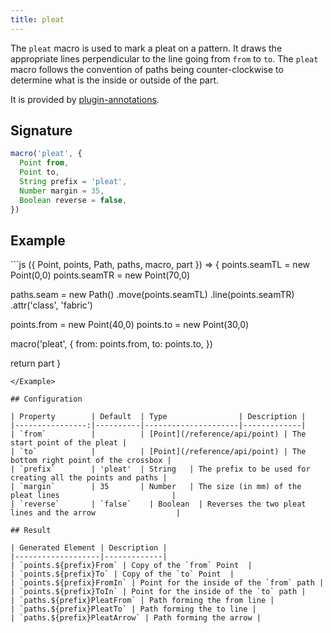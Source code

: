 ```yaml
---
title: pleat
---
```


The `pleat` macro is used to mark a pleat on a pattern. It draws the appropriate 
lines perpendicular to the line going from `from` to `to`. 
The `pleat` macro follows the convention of paths being counter-clockwise to 
determine what is the inside or outside of the part. 

It is provided by [plugin-annotations](/reference/plugins/annotations/).

## Signature

```js
macro('pleat', {
  Point from,
  Point to,
  String prefix = 'pleat',
  Number margin = 35,
  Boolean reverse = false,
})
```

## Example

<Example caption="An example of the pleat macro">
```js
({ Point, points, Path, paths, macro, part }) => {
  points.seamTL = new Point(0,0)
  points.seamTR = new Point(70,0)

  paths.seam = new Path()
    .move(points.seamTL)
    .line(points.seamTR)
    .attr('class', 'fabric')

  points.from = new Point(40,0)
  points.to = new Point(30,0)

  macro('pleat', {
    from: points.from,
    to: points.to,
  })

  return part
}
```
</Example>

## Configuration

| Property        | Default  | Type                | Description |
|----------------:|----------|---------------------|-------------|
| `from`          |          | [Point](/reference/api/point) | The start point of the pleat |
| `to`            |          | [Point](/reference/api/point) | The bottom right point of the crossbox |
| `prefix`        | 'pleat'  | String   | The prefix to be used for creating all the points and paths |
| `margin`        | 35       | Number   | The size (in mm) of the pleat lines                         |
| `reverse`       | `false`    | Boolean  | Reverses the two pleat lines and the arrow                  |

## Result

| Generated Element | Description |
|-------------------|-------------|
| `points.${prefix}From` | Copy of the `from` Point  |
| `points.${prefix}To` | Copy of the `to` Point  |
| `points.${prefix}FromIn` | Point for the inside of the `from` path |
| `points.${prefix}ToIn` | Point for the inside of the `to` path |
| `paths.${prefix}PleatFrom` | Path forming the from line |
| `paths.${prefix}PleatTo` | Path forming the to line |
| `paths.${prefix}PleatArrow` | Path forming the arrow |
